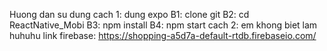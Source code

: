 Huong dan su dung
cach 1: dung expo
B1: clone git
B2: cd ReactNative_Mobi
B3: npm install
B4: npm start
cach 2: em khong biet lam huhuhu
link firebase: https://shopping-a5d7a-default-rtdb.firebaseio.com/
